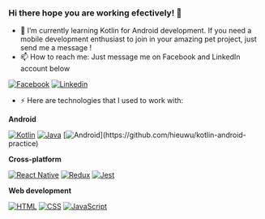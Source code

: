 ### Hi there hope you are working efectively! 👋

- 🌱 I’m currently learning Kotlin for Android development. If you need a mobile development enthusiast to join in your amazing pet project, just send me a message !
- 📫 How to reach me: Just message me on Facebook and LinkedIn account below
<!--
**hieuwu/hieuwu** is a ✨ _special_ ✨ repository because its `README.md` (this file) appears on your GitHub profile.

Here are some ideas to get you started:

- 🔭 I’m currently working on ...
- 👯 I’m looking to collaborate on ...
- 🤔 I’m looking for help with ...
- 💬 Ask me about ...
- 📫 How to reach me: ...
- 😄 Pronouns: ...
- ⚡ Fun fact: ...
-->

[![Facebook](https://img.shields.io/badge/facebook-%231877F2.svg?&style=for-the-badge&logo=facebook&logoColor=white)](https://www.facebook.com/vu.hieu.5500/)
[![Linkedin](https://img.shields.io/badge/linkedin-%230077B5.svg?&style=for-the-badge&logo=linkedin&logoColor=white)](https://www.linkedin.com/in/hieuvu99)

- ⚡  Here are technologies that I used to work with:

**Android**

[![Kotlin](https://img.shields.io/badge/kotlin-%23FF5722.svg?&style=for-the-badge&logo=kotlin&logoColor=white)](https://github.com/hieuwu/kotlin-android-practice)
[![Java](https://img.shields.io/badge/Java-%23FFac45.svg?&style=for-the-badge&logo=java&logoColor=white&color=yellow)](https://github.com/hieuwu/kotlin-android-practice)
[![Android](https://img.shields.io/badge/android-teal.svg?&style=for-the-badge&logo=android&logoColor=white")](https://github.com/hieuwu/kotlin-android-practice)

**Cross-platform**

[![React Native](https://img.shields.io/badge/React%20Native-%23FFac45.svg?&style=for-the-badge&logo=react&logoColor=blue&color=lightgrey)](https://github.com/hieuwu/kotlin-android-practice)
[![Redux](https://img.shields.io/badge/Redux-%23FFac45.svg?&style=for-the-badge&logo=redux&logoColor=white&color=blueviolet)](https://github.com/hieuwu/kotlin-android-practice)
[![Jest](https://img.shields.io/badge/Jest-%23FFac45.svg?&style=for-the-badge&logo=jest&logoColor=white&color=critical)](https://github.com/hieuwu/kotlin-android-practice)

**Web development**

[![HTML](https://img.shields.io/badge/HTML-%23FFac45.svg?&style=for-the-badge&logo=html5&logoColor=white&color=orange)](https://github.com/hieuwu/kotlin-android-practice)
[![CSS](https://img.shields.io/badge/CSS-%23FFac45.svg?&style=for-the-badge&logo=css3&logoColor=white&color=blue)](https://github.com/hieuwu/kotlin-android-practice)
[![JavaScript](https://img.shields.io/badge/JAVASCRIPT-%23FFac45.svg?&style=for-the-badge&logo=javascript&logoColor=white&color=yellow)](https://github.com/hieuwu/kotlin-android-practice)
